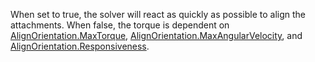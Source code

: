 When set to true, the solver will react as quickly as possible to align the attachments. When false, the torque is dependent on [AlignOrientation.MaxTorque](https://developer.roblox.com/api-reference/property/AlignOrientation/MaxTorque), [AlignOrientation.MaxAngularVelocity](https://developer.roblox.com/api-reference/property/AlignOrientation/MaxAngularVelocity), and [AlignOrientation.Responsiveness](https://developer.roblox.com/api-reference/property/AlignOrientation/Responsiveness).
